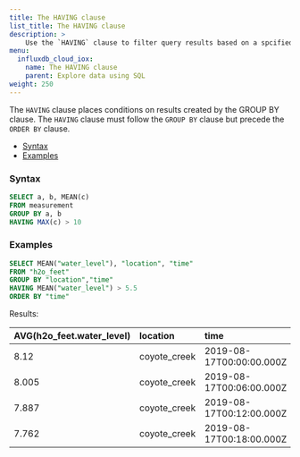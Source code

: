 ```yaml
---
title: The HAVING clause
list_title: The HAVING clause
description: > 
    Use the `HAVING` clause to filter query results based on a spcified condition.
menu:
  influxdb_cloud_iox:
    name: The HAVING clause
    parent: Explore data using SQL
weight: 250
---
```


The `HAVING` clause places conditions on results created by the GROUP BY clause.  The `HAVING` clause must follow the `GROUP BY` clause but precede the `ORDER BY` clause.

- [Syntax](#syntax)
- [Examples](#examples)

### Syntax

```sql
SELECT a, b, MEAN(c) 
FROM measurement
GROUP BY a, b 
HAVING MAX(c) > 10
```

### Examples

```sql
SELECT MEAN("water_level"), "location", "time"
FROM "h2o_feet" 
GROUP BY "location","time"
HAVING MEAN("water_level") > 5.5
ORDER BY "time"
```

Results:

| AVG(h2o_feet.water_level) | location     | time                     |
| :------------------------ | :----------- | :----------------------- |
| 8.12                      | coyote_creek | 2019-08-17T00:00:00.000Z |
| 8.005                     | coyote_creek | 2019-08-17T00:06:00.000Z |
| 7.887                     | coyote_creek | 2019-08-17T00:12:00.000Z |
| 7.762                     | coyote_creek | 2019-08-17T00:18:00.000Z |




